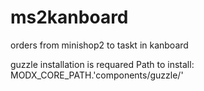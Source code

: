 # ms2kanboard
orders from minishop2 to taskt in kanboard

guzzle installation is requared
Path to install: MODX_CORE_PATH.'components/guzzle/'
